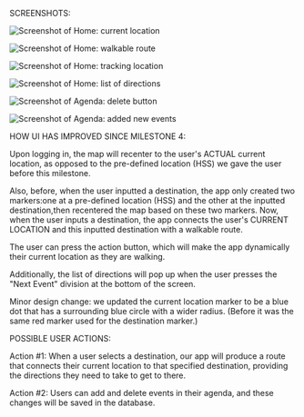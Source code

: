 SCREENSHOTS:


![Screenshot of Home: current location](https://github.com/ltliang1/cogs121/blob/master/images/Milestone5/Screen%20Shot%202018-05-16%20at%203.36.28%20AM.png)



![Screenshot of Home: walkable route](https://github.com/ltliang1/cogs121/blob/master/images/Milestone5/Screen%20Shot%202018-05-16%20at%203.36.51%20AM.png)



![Screenshot of Home: tracking location](https://github.com/ltliang1/cogs121/blob/master/images/Milestone5/Screen%20Shot%202018-05-16%20at%203.37.03%20AM.png)



![Screenshot of Home: list of directions](https://github.com/ltliang1/cogs121/blob/master/images/Milestone5/Screen%20Shot%202018-05-16%20at%203.37.19%20AM.png)



![Screenshot of Agenda: delete button](https://github.com/ltliang1/cogs121/blob/master/images/Milestone5/Screen%20Shot%202018-05-16%20at%204.07.25%20AM.png)



![Screenshot of Agenda: added new events](https://github.com/ltliang1/cogs121/blob/master/images/Milestone5/Screen%20Shot%202018-05-16%20at%204.08.07%20AM.png)


HOW UI HAS IMPROVED SINCE MILESTONE 4:

Upon logging in, the map will recenter to the user's ACTUAL current location,
as opposed to the pre-defined location (HSS) we gave the user before this 
milestone.

Also, before, when the user inputted a destination, the app only created two 
markers:one at a pre-defined location (HSS) and the other at the inputted 
destination,then recentered the map based on these two markers. Now, when the 
user inputs a destination, the app connects the user's CURRENT LOCATION and 
this inputted destination with a walkable route.

The user can press the action button, which will make the app dynamically their
current location as they are walking.

Additionally, the list of directions will pop up when the user presses the 
"Next Event" division at the bottom of the screen.

Minor design change: we updated the current location marker to be a blue dot
that has a surrounding blue circle with a wider radius. (Before it was the same
red marker used for the destination marker.)


POSSIBLE USER ACTIONS:

Action #1:
When a user selects a destination, our app will produce a route that connects
their current location to that specified destination, providing the directions
they need to take to get to there.


Action #2:
Users can add and delete events in their agenda, and these changes will be
saved in the database.
